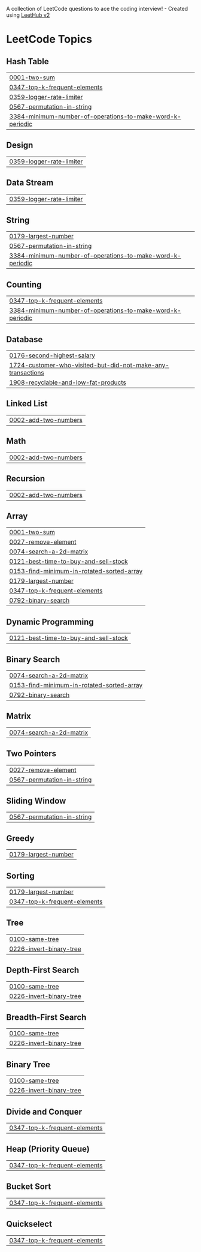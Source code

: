A collection of LeetCode questions to ace the coding interview! - Created using [LeetHub v2](https://github.com/arunbhardwaj/LeetHub-2.0)
<!---LeetCode Topics Start-->
# LeetCode Topics
## Hash Table
|  |
| ------- |
| [0001-two-sum](https://github.com/syalal/leetcode/tree/master/0001-two-sum) |
| [0347-top-k-frequent-elements](https://github.com/syalal/leetcode/tree/master/0347-top-k-frequent-elements) |
| [0359-logger-rate-limiter](https://github.com/syalal/leetcode/tree/master/0359-logger-rate-limiter) |
| [0567-permutation-in-string](https://github.com/syalal/leetcode/tree/master/0567-permutation-in-string) |
| [3384-minimum-number-of-operations-to-make-word-k-periodic](https://github.com/syalal/leetcode/tree/master/3384-minimum-number-of-operations-to-make-word-k-periodic) |
## Design
|  |
| ------- |
| [0359-logger-rate-limiter](https://github.com/syalal/leetcode/tree/master/0359-logger-rate-limiter) |
## Data Stream
|  |
| ------- |
| [0359-logger-rate-limiter](https://github.com/syalal/leetcode/tree/master/0359-logger-rate-limiter) |
## String
|  |
| ------- |
| [0179-largest-number](https://github.com/syalal/leetcode/tree/master/0179-largest-number) |
| [0567-permutation-in-string](https://github.com/syalal/leetcode/tree/master/0567-permutation-in-string) |
| [3384-minimum-number-of-operations-to-make-word-k-periodic](https://github.com/syalal/leetcode/tree/master/3384-minimum-number-of-operations-to-make-word-k-periodic) |
## Counting
|  |
| ------- |
| [0347-top-k-frequent-elements](https://github.com/syalal/leetcode/tree/master/0347-top-k-frequent-elements) |
| [3384-minimum-number-of-operations-to-make-word-k-periodic](https://github.com/syalal/leetcode/tree/master/3384-minimum-number-of-operations-to-make-word-k-periodic) |
## Database
|  |
| ------- |
| [0176-second-highest-salary](https://github.com/syalal/leetcode/tree/master/0176-second-highest-salary) |
| [1724-customer-who-visited-but-did-not-make-any-transactions](https://github.com/syalal/leetcode/tree/master/1724-customer-who-visited-but-did-not-make-any-transactions) |
| [1908-recyclable-and-low-fat-products](https://github.com/syalal/leetcode/tree/master/1908-recyclable-and-low-fat-products) |
## Linked List
|  |
| ------- |
| [0002-add-two-numbers](https://github.com/syalal/leetcode/tree/master/0002-add-two-numbers) |
## Math
|  |
| ------- |
| [0002-add-two-numbers](https://github.com/syalal/leetcode/tree/master/0002-add-two-numbers) |
## Recursion
|  |
| ------- |
| [0002-add-two-numbers](https://github.com/syalal/leetcode/tree/master/0002-add-two-numbers) |
## Array
|  |
| ------- |
| [0001-two-sum](https://github.com/syalal/leetcode/tree/master/0001-two-sum) |
| [0027-remove-element](https://github.com/syalal/leetcode/tree/master/0027-remove-element) |
| [0074-search-a-2d-matrix](https://github.com/syalal/leetcode/tree/master/0074-search-a-2d-matrix) |
| [0121-best-time-to-buy-and-sell-stock](https://github.com/syalal/leetcode/tree/master/0121-best-time-to-buy-and-sell-stock) |
| [0153-find-minimum-in-rotated-sorted-array](https://github.com/syalal/leetcode/tree/master/0153-find-minimum-in-rotated-sorted-array) |
| [0179-largest-number](https://github.com/syalal/leetcode/tree/master/0179-largest-number) |
| [0347-top-k-frequent-elements](https://github.com/syalal/leetcode/tree/master/0347-top-k-frequent-elements) |
| [0792-binary-search](https://github.com/syalal/leetcode/tree/master/0792-binary-search) |
## Dynamic Programming
|  |
| ------- |
| [0121-best-time-to-buy-and-sell-stock](https://github.com/syalal/leetcode/tree/master/0121-best-time-to-buy-and-sell-stock) |
## Binary Search
|  |
| ------- |
| [0074-search-a-2d-matrix](https://github.com/syalal/leetcode/tree/master/0074-search-a-2d-matrix) |
| [0153-find-minimum-in-rotated-sorted-array](https://github.com/syalal/leetcode/tree/master/0153-find-minimum-in-rotated-sorted-array) |
| [0792-binary-search](https://github.com/syalal/leetcode/tree/master/0792-binary-search) |
## Matrix
|  |
| ------- |
| [0074-search-a-2d-matrix](https://github.com/syalal/leetcode/tree/master/0074-search-a-2d-matrix) |
## Two Pointers
|  |
| ------- |
| [0027-remove-element](https://github.com/syalal/leetcode/tree/master/0027-remove-element) |
| [0567-permutation-in-string](https://github.com/syalal/leetcode/tree/master/0567-permutation-in-string) |
## Sliding Window
|  |
| ------- |
| [0567-permutation-in-string](https://github.com/syalal/leetcode/tree/master/0567-permutation-in-string) |
## Greedy
|  |
| ------- |
| [0179-largest-number](https://github.com/syalal/leetcode/tree/master/0179-largest-number) |
## Sorting
|  |
| ------- |
| [0179-largest-number](https://github.com/syalal/leetcode/tree/master/0179-largest-number) |
| [0347-top-k-frequent-elements](https://github.com/syalal/leetcode/tree/master/0347-top-k-frequent-elements) |
## Tree
|  |
| ------- |
| [0100-same-tree](https://github.com/syalal/leetcode/tree/master/0100-same-tree) |
| [0226-invert-binary-tree](https://github.com/syalal/leetcode/tree/master/0226-invert-binary-tree) |
## Depth-First Search
|  |
| ------- |
| [0100-same-tree](https://github.com/syalal/leetcode/tree/master/0100-same-tree) |
| [0226-invert-binary-tree](https://github.com/syalal/leetcode/tree/master/0226-invert-binary-tree) |
## Breadth-First Search
|  |
| ------- |
| [0100-same-tree](https://github.com/syalal/leetcode/tree/master/0100-same-tree) |
| [0226-invert-binary-tree](https://github.com/syalal/leetcode/tree/master/0226-invert-binary-tree) |
## Binary Tree
|  |
| ------- |
| [0100-same-tree](https://github.com/syalal/leetcode/tree/master/0100-same-tree) |
| [0226-invert-binary-tree](https://github.com/syalal/leetcode/tree/master/0226-invert-binary-tree) |
## Divide and Conquer
|  |
| ------- |
| [0347-top-k-frequent-elements](https://github.com/syalal/leetcode/tree/master/0347-top-k-frequent-elements) |
## Heap (Priority Queue)
|  |
| ------- |
| [0347-top-k-frequent-elements](https://github.com/syalal/leetcode/tree/master/0347-top-k-frequent-elements) |
## Bucket Sort
|  |
| ------- |
| [0347-top-k-frequent-elements](https://github.com/syalal/leetcode/tree/master/0347-top-k-frequent-elements) |
## Quickselect
|  |
| ------- |
| [0347-top-k-frequent-elements](https://github.com/syalal/leetcode/tree/master/0347-top-k-frequent-elements) |
<!---LeetCode Topics End-->